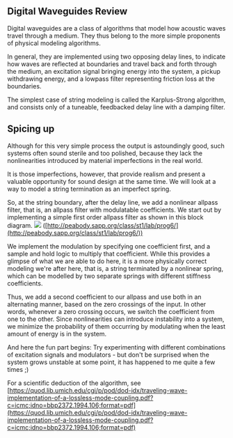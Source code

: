 ## Digital Waveguides Review

Digital waveguides are a class of algorithms that model how acoustic waves travel through a medium. They thus belong to the more simple proponents of physical modeling algorithms. 

In general, they are implemented using two opposing delay lines, to indicate how waves are reflected at boundaries and travel back and forth through the medium, an excitation signal bringing energy into the system, a pickup withdrawing energy, and a lowpass filter representing friction loss at the boundaries.

The simplest case of string modeling is called the Karplus-Strong algorithm, and consists only of a tuneable, feedbacked delay line with a damping filter. 

## Spicing up

Although for this very simple process the output is astoundingly good, such systems often sound sterile and too polished, because they lack the nonlinearities introduced by material imperfections in the real world.

It is those imperfections, however, that provide realism and present a valuable opportunity for sound design at the same time. We will look at a way to model a string termination as an imperfect spring.

So, at the string boundary, after the delay line, we add a nonlinear allpass filter, that is, an allpass filter with modulatable coefficients. We start out by implementing a simple first order allpass filter as shown in this block diagram. ![](http://peabody.sapp.org/class/st1/lab/prog6/Allpass1-flowgraph.gif)
([http://peabody.sapp.org/class/st1/lab/prog6/](http://peabody.sapp.org/class/st1/lab/prog6/))

We implement the modulation by specifying one coefficient first, and a sample and hold logic to multiply that coefficient. While this provides a glimpse of what we are able to do here, it is a more physically correct modeling we're after here, that is, a string terminated by a nonlinear spring, which can be modelled by two separate springs with different stiffness coefficients.

Thus, we add a second coefficient to our allpass and use both in an alternating manner, based on the zero crossings of the input. In other words, whenever a zero crossing occurs, we switch the coefficient from one to the other. Since nonlinearities can introduce instability into a system, we minimize the probability of them occurring by modulating when the least amount of energy is in the system.

And here the fun part begins: Try experimenting with different combinations of excitation signals and modulators - but don't be surprised when the system grows unstable at some point, it has happened to me quite a few times ;)

For a scientific deduction of the algorithm, see [https://quod.lib.umich.edu/cgi/p/pod/dod-idx/traveling-wave-implementation-of-a-lossless-mode-coupling.pdf?c=icmc;idno=bbp2372.1994.106;format=pdf](https://quod.lib.umich.edu/cgi/p/pod/dod-idx/traveling-wave-implementation-of-a-lossless-mode-coupling.pdf?c=icmc;idno=bbp2372.1994.106;format=pdf)


